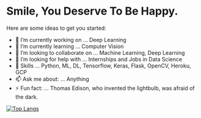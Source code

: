 # Smile, You Deserve To Be Happy.

Here are some ideas to get you started:

- 🔭 I’m currently working on ... Deep Learning
- 🌱 I’m currently learning ... Computer Vision
- 👯 I’m looking to collaborate on ... Machine Learning, Deep Learning
- 🤔 I’m looking for help with ... Internships and Jobs in Data Science
- 💬 Skills ... Python, ML, DL, Tensorflow, Keras, Flask, OpenCV, Heroku, GCP
- 📫 Ask me about: ... Anything
- ⚡ Fun fact: ... Thomas Edison, who invented the lightbulb, was afraid of the dark.

[![Top Langs](https://github-readme-stats.vercel.app/api/top-langs/?username=JayS420&layout=compact)](https://github.com/JayS420/github-readme-stats)






